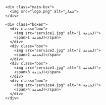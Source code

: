 <!DOCTYPE html>
<html lang="ar">
<head>
  <meta charset="UTF-8">
  <title>موقعي</title>
  <style>
    * {
      box-sizing: border-box;
      margin: 0;
      padding: 0;
      font-family: 'Segoe UI', sans-serif;
    }

    body, html {
      height: 100%;
      background-color: #000;
      color: #000;
      direction: rtl;
    }

    .content {
      display: flex;
      flex-direction: column;
      align-items: center;
      justify-content: center;
      min-height: 100vh;
      gap: 40px;
    }

    .main-box {
      background-color: white;
      padding: 30px;
      border-radius: 20px;
      box-shadow: 0 0 20px rgba(255, 255, 255, 0.2);
      text-align: center;
      width: 300px;
      max-width: 90%;
    }

    .main-box img {
      width: 100px;
      height: 100px;
      object-fit: cover;
      border-radius: 10px;
    }

    .boxes {
      display: flex;
      gap: 20px;
      flex-wrap: wrap;
      justify-content: center;
      animation: fadeInScale 1.5s ease-in-out forwards;
      opacity: 0;
    }

    .box {
      background-color: white;
      color: black;
      border-radius: 10px;
      padding: 15px;
      width: 160px;
      text-align: center;
      box-shadow: 0 0 15px rgba(255,255,255,0.1);
      transition: transform 0.4s ease, box-shadow 0.4s ease;
      overflow: hidden;
    }

    .box img {
      width: 100%;
      height: 120px;
      object-fit: cover;
      border-radius: 8px;
    }

    .box span {
      display: block;
      margin-top: 10px;
      font-size: 16px;
      font-weight: bold;
    }

    .box:hover {
      transform: translateY(-5px) scale(1.05);
      box-shadow: 0 10px 25px rgba(255,255,255,0.2);
    }

    @keyframes fadeInScale {
      0% {
        opacity: 0;
        transform: scale(0.9);
      }
      100% {
        opacity: 1;
        transform: scale(1);
      }
    }
  </style>
</head>
<body>

  <div class="content">

    <div class="main-box">
      <img src="logo.png" alt="شعار">
    </div>

    <div class="boxes">
      <div class="box">
        <img src="service1.jpg" alt="الخدمة 1">
        <span>الخدمة 1</span>
      </div>
      <div class="box">
        <img src="service2.jpg" alt="الخدمة 2">
        <span>الخدمة 2</span>
      </div>
      <div class="box">
        <img src="service3.jpg" alt="الخدمة 3">
        <span>الخدمة 3</span>
      </div>
      <div class="box">
        <img src="service4.jpg" alt="الخدمة 4">
        <span>الخدمة 4</span>
      </div>
    </div>

  </div>

</body>
</html>

